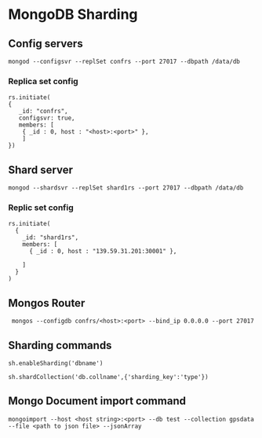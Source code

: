 # MongoDB Sharding

## Config servers

`mongod --configsvr --replSet confrs --port 27017 --dbpath /data/db`

### Replica set config 

    rs.initiate(
    {
       _id: "confrs",
       configsvr: true,
       members: [
        { _id : 0, host : "<host>:<port>" },
        ]
    })

## Shard server

`mongod --shardsvr --replSet shard1rs --port 27017 --dbpath /data/db`

### Replic set config
   
    rs.initiate(
      {
        _id: "shard1rs",
        members: [
          { _id : 0, host : "139.59.31.201:30001" },
    
        ]
      }
    )
## Mongos Router

` mongos --configdb confrs/<host>:<port> --bind_ip 0.0.0.0 --port 27017`

## Sharding commands

 `sh.enableSharding('dbname')`
 
 `sh.shardCollection('db.collname',{'sharding_key':'type'})`

## Mongo Document import command 

`mongoimport --host <host string>:<port> --db test --collection gpsdata --file <path to json file> --jsonArray`